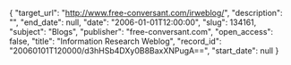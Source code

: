 {
  "target_url": "http://www.free-conversant.com/irweblog/", 
  "description": "", 
  "end_date": null, 
  "date": "2006-01-01T12:00:00", 
  "slug": 134161, 
  "subject": "Blogs", 
  "publisher": "free-conversant.com", 
  "open_access": false, 
  "title": "Information Research Weblog", 
  "record_id": "20060101T120000/d3hHSb4DXy0B8BaxXNPugA==", 
  "start_date": null
}

